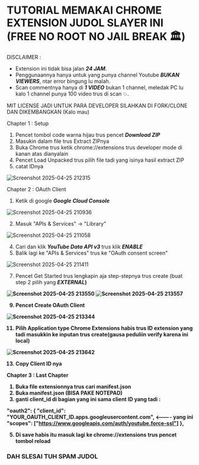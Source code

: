 # TUTORIAL MEMAKAI CHROME EXTENSION JUDOL SLAYER INI (FREE NO ROOT NO JAIL BREAK 🏛️)

DISCLAIMER :
- Extension ini tidak bisa jalan <strong><em>24 JAM</em></strong>.
- Penggunaannya hanya untuk yang punya channel Youtube <strong><em>BUKAN VIEWERS</em></strong>, ntar error bingung lu malah.
- Scan commentnya hanya di <strong><em>1 VIDEO</em></strong> bukan 1 channel, meledak PC lu kalo 1 channel punya 100 video trus di scan 💥.

MIT LICENSE JADI UNTUK PARA DEVELOPER SILAHKAN DI FORK/CLONE DAN DIKEMBANGKAN (Kalo mau)

Chapter 1 : Setup
1. Pencet tombol code warna hijau trus pencet <strong><em>Download ZIP</em></strong>
2. Masukin dalam file trus Extract ZIPnya
3. Buka Chrome trus ketik chrome://extensions trus developer mode di kanan atas dianyalain
4. Pencet Load Unpacked trus pilih file tadi yang isinya hasil extract ZIP
5. catat IDnya

![Screenshot 2025-04-25 212315](https://github.com/user-attachments/assets/47f6780f-b777-4066-85f6-11d3c493e48b)

Chapter 2 : OAuth Client
1. Ketik di google <strong><em>Google Cloud Console</em></strong>

![Screenshot 2025-04-25 210936](https://github.com/user-attachments/assets/5958933e-ce4b-4fdd-88a7-cf57c5d647f3)

2. Masuk "APIs & Services" → "Library"
   
![Screenshot 2025-04-25 211058](https://github.com/user-attachments/assets/073a7eb7-2809-4da4-9fb2-ecef21804922)

4. Cari dan klik <strong><em> YouTube Data API v3 </em></strong> trus klik <strong><em>ENABLE</em></strong>
5. Balik lagi ke "APIs & Services" trus ke "OAuth consent screen"

![Screenshot 2025-04-25 211411](https://github.com/user-attachments/assets/75fa4186-819c-4bca-bc7a-d39639f6d00f)

7. Pencet Get Started trus lengkapin aja step-stepnya trus create (buat step 2 pilih yang <strong><em>EXTERNAL</em>)

![Screenshot 2025-04-25 213550](https://github.com/user-attachments/assets/f2232bb8-7585-4a1a-843d-de954c2a4614)
![Screenshot 2025-04-25 213557](https://github.com/user-attachments/assets/c5d65834-3e5a-4ec6-a01f-ffca8d9999e4)

9. Pencet Create OAuth Client

![Screenshot 2025-04-25 213344](https://github.com/user-attachments/assets/2c4cb1d3-d8ad-4bb5-8173-f27296251eb6)

11. Pilih Application type Chrome Extensions habis trus ID extension yang tadi masukkin ke inputan trus create(gausa peduliin verify karena ini local)

![Screenshot 2025-04-25 213642](https://github.com/user-attachments/assets/e3805adf-a898-4ad0-8320-85fcf894d48d)

13. Copy Client ID nya

Chapter 3 : Last Chapter 
1. Buka file extensionnya trus cari manifest.json 
2. Buka manifest.json (BISA PAKE NOTEPAD)
3. ganti client_id di bagian yang ini sama client ID yang tadi :

"oauth2": {
   "client_id": "YOUR_OAUTH_CLIENT_ID.apps.googleusercontent.com", <---- yang ini
   "scopes": ["https://www.googleapis.com/auth/youtube.force-ssl"]
},
   
5. Di save habis itu masuk lagi ke chrome://extensions trus pencet tombol reload

<h3>DAH SLESAI TUH SPAM JUDOL</h3>
